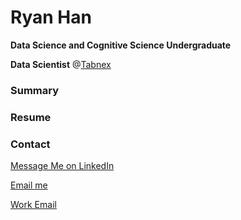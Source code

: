 # Ryan Han

**Data Science and Cognitive Science Undergraduate**

**Data Scientist** @[Tabnex](tabnex.com)

### Summary
 

### Resume


### Contact

[Message Me on LinkedIn](https://www.linkedin.com/in/ryanxjhan/)

[Email me](mailto:ryan.han@uwaterloo.ca)

[Work Email](mailto:ryan@tabnex.com)
